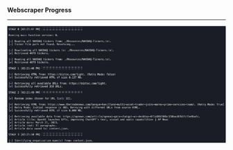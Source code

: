 <b>Webscraper Progress</b>
<hr>
<img src="https://raw.githubusercontent.com/yammei/image-repo/main/r4.png"/>
